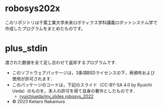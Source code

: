 # robosys202x
このリポジトリは千葉工業大学未来ロボティクス学科講義ロボットシステム学で作成したプログラムをまとめたものです。

# plus_stdin
 渡された数値を全て足し合わせて返却するプログラムです.

* このソフトウェアパッケージは，3条項BSDライセンスの下，再頒布および使用が許可されます．
 * このパッケージのコードは，下記のスライド（CC-BY-SA 4.0 by Ryuichi Ueda）のものを，本人の許可を得て自身の著作としたものです．
      * [ryuichiueda/my_slides robosys_2022](https://github.com/ryuichiueda/my_slides/tree/master/robosys_2022)
* © 2023 Keitaro Nakamura 
